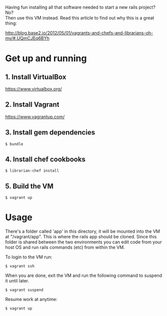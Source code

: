 Having fun installing all that software needed to start a new rails project? No?<br />Then use this VM instead. Read this article to find out why this is a great thing:

http://blog.base2.io/2012/05/01/vagrants-and-chefs-and-librarians-oh-my/#.UQmCJEq6BYh

# Get up and running

## 1. Install VirtualBox
https://www.virtualbox.org/

## 2. Install Vagrant
https://www.vagrantup.com/

## 3. Install gem dependencies
``
  $ bundle
``

## 4. Install chef cookbooks
``
  $ librarian-chef install
``

## 5. Build the VM
``
  $ vagrant up
``

# Usage

There's a folder called 'app' in this directory, it will be mounted into the VM at "/vagrant/app". This is where the rails app should be cloned. Since this folder is shared between the two environments you can edit code from your host OS and run rails commands (etc) from within the VM.

To login to the VM run:

``
  $ vagrant ssh
``

When you are done, exit the VM and run the following command to suspend it until later.

``
  $ vagrant suspend
``

Resume work at anytime:

``
  $ vagrant up
``